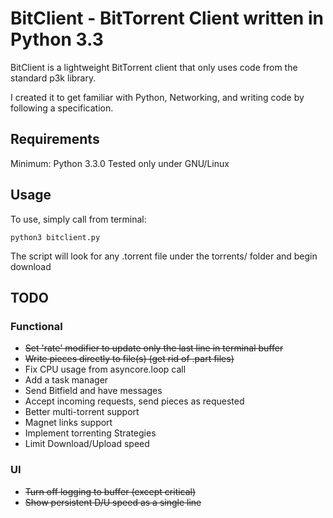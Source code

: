 # BitClient - BitTorrent Client written in Python 3.3

BitClient is a lightweight BitTorrent client that only uses code from the
standard p3k library.

I created it to get familiar with Python, Networking, and writing code by
following a specification.

## Requirements
Minimum: Python 3.3.0
Tested only under GNU/Linux

## Usage
To use, simply call from terminal:

    python3 bitclient.py

The script will look for any .torrent file under the torrents/ folder and begin
download

## TODO
### Functional
* ~~Set 'rate' modifier to update only the last line in terminal buffer~~
* ~~Write pieces directly to file\(s\) \(get rid of .part files\)~~
* Fix CPU usage from asyncore.loop call
* Add a task manager
* Send Bitfield and have messages
* Accept incoming requests, send pieces as requested
* Better multi-torrent support
* Magnet links support
* Implement torrenting Strategies
* Limit Download/Upload speed

### UI
* ~~Turn off logging to buffer \(except critical\)~~
* ~~Show persistent D/U speed as a single line~~
